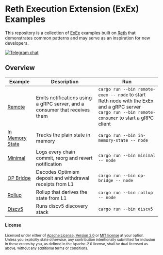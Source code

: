 # Reth Execution Extension (ExEx) Examples

This repository is a collection of [ExEx](https://reth.rs/developer./exex.html) examples
built on [Reth](https://github.com/paradigmxyz/reth) that demonstrates common patterns and may serve as an inspiration
for new developers.

[![Telegram chat][telegram-badge]][telegram-url]

[telegram-badge]: https://img.shields.io/endpoint?color=neon&style=for-the-badge&url=https%3A%2F%2Ftg.sumanjay.workers.dev%2Fparadigm_reth
[telegram-url]: https://t.me/paradigm_reth

## Overview

| Example                              | Description                                                                | Run                                                                                                                                                  |
| ------------------------------------ | -------------------------------------------------------------------------- | ---------------------------------------------------------------------------------------------------------------------------------------------------- |
| [Remote](./remote)                   | Emits notifications using a gRPC server, and a consumer that receives them | `cargo run --bin remote-exex -- node` to start Reth node with the ExEx and a gRPC server<br>`cargo run --bin remote-consumer` to start a gRPC client |
| [In Memory State](./in-memory-state) | Tracks the plain state in memory                                           | `cargo run --bin in-memory-state -- node`                                                                                                            |
| [Minimal](./minimal)                 | Logs every chain commit, reorg and revert notification                     | `cargo run --bin minimal -- node`                                                                                                                    |
| [OP Bridge](./op-bridge)             | Decodes Optimism deposit and withdrawal receipts from L1                   | `cargo run --bin op-bridge -- node`                                                                                                                  |
| [Rollup](./rollup)                   | Rollup that derives the state from L1                                      | `cargo run --bin rollup -- node`                                                                                                                     |
| [Discv5](./discv5)                   | Runs discv5 discovery stack                                                | `cargo run --bin discv5`                                                                                                                             |

#### License

<sup>
Licensed under either of <a href="LICENSE-APACHE">Apache License, Version
2.0</a> or <a href="LICENSE-MIT">MIT license</a> at your option.
</sup>

<br>

<sub>
Unless you explicitly state otherwise, any contribution intentionally submitted
for inclusion in these crates by you, as defined in the Apache-2.0 license,
shall be dual licensed as above, without any additional terms or conditions.
</sub>
